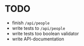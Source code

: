 # TODO

- finish `/api/people`
- write tests to `/api/people`
- write tests too boolean validator
- write API-documentation
